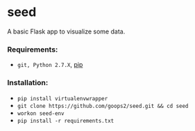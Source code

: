 # seed
A basic Flask app to visualize some data.

### Requirements: 
- `git, Python 2.7.X`, [pip](http://stackoverflow.com/a/30017353/6031066)

### Installation: 
- `pip install virtualenvwrapper`
- `git clone https://github.com/goops2/seed.git && cd seed`
- `workon seed-env`
- `pip install -r requirements.txt`


